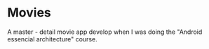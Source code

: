 # Movies
A master - detail movie app develop when I was doing the "Android essencial architecture" course.
